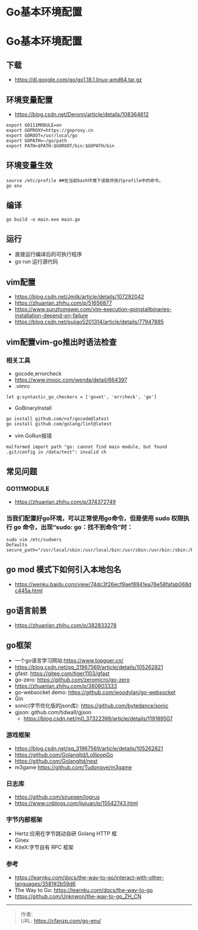 # Go基本环境配置

# Go基本环境配置

## 下载
- https://dl.google.com/go/go1.18.1.linux-amd64.tar.gz

## 环境变量配置
- https://blog.csdn.net/Deronn/article/details/108364612
```
export GO111MODULE=on
export GOPROXY=https://goproxy.cn
export GOROOT=/usr/local/go
export GOPATH=~/go/path
export PATH=$PATH:$GOROOT/bin:$GOPATH/bin
```

## 环境变量生效
```
source /etc/profile ##在当前bash环境下读取并执行profile中的命令。
go env 
```

## 编译
```
go build -o main.exe main.go
```

## 运行
- 直接运行编译后的可执行程序
- go run 运行源代码


## vim配置
- https://blog.csdn.net/Jmilk/article/details/107292042
- https://zhuanlan.zhihu.com/p/51656877
- https://www.sunzhongwei.com/vim-execution-goinstallbinaries-installation-depend-on-failure
- https://blog.csdn.net/pujiao5201314/article/details/77947885

## vim配置vim-go推出时语法检查
### 相关工具
- gocode,errorcheck
- https://www.imooc.com/wenda/detail/664397
- .vimrc
```
let g:syntastic_go_checkers = ['govet', 'errcheck', 'go']
```

- GoBinaryInstall
```
go install github.com/nsf/gocode@latest
go install github.com/golang/lint@latest
```

- vim GoRun报错
```
malformed import path "go: cannot find main module, but found .git/config in /data/test": invalid ch
```

## 常见问题
### GO111MODULE
- https://zhuanlan.zhihu.com/p/374372749

### 当我们配置好go环境，可以正常使用go命令，但是使用 sudo 权限执行 go 命令，出现“sudo: go：找不到命令”时：
```
sudo vim /etc/sudoers
Defaults    secure_path="/usr/local/sbin:/usr/local/bin:/usr/sbin:/usr/bin:/sbin:/bin:/snap/bin:/usr/local/go/bin"
```

## go mod 模式下如何引入本地包名
- https://wenku.baidu.com/view/74dc3f26ecf9aef8941ea76e58fafab068dc445a.html

## go语言前景
- https://zhuanlan.zhihu.com/p/382833278

## go框架
- 一个go语言学习网站:https://www.topgoer.cn/
- https://blog.csdn.net/qq_31967569/article/details/105262821
- gfast: https://gitee.com/tiger1103/gfast
- go-zero: https://github.com/zeromicro/go-zero
- https://zhuanlan.zhihu.com/p/380803333
- go-websocket demo: https://github.com/woodylan/go-websocket
- Gin
- sonic(字节优化版的json库): https://github.com/bytedance/sonic
- gjson: github.com/tidwall/gjson
   - https://blog.csdn.net/m0_37322399/article/details/119189507

### 游戏框架
- https://blog.csdn.net/qq_31967569/article/details/105262821
- https://github.com/Golangltd/LollipopGo
- https://github.com/Golangltd/nest
- m3game https://github.com/Tudongye/m3game

### 日志库
- https://github.com/sirupsen/logrus
- https://www.cnblogs.com/jiujuan/p/15542743.html

### 字节内部框架
- Hertz:应用在字节跳动自研 Golang HTTP 框
- Ginex
- KiteX:字节自有 RPC 框架

### 参考
- https://learnku.com/docs/the-way-to-go/interact-with-other-languages/3581#2b59d6
- The Way to Go: https://learnku.com/docs/the-way-to-go
- https://github.com/Unknwon/the-way-to-go_ZH_CN


---

> 作者:   
> URL: https://cfanzp.com/go-env/  

